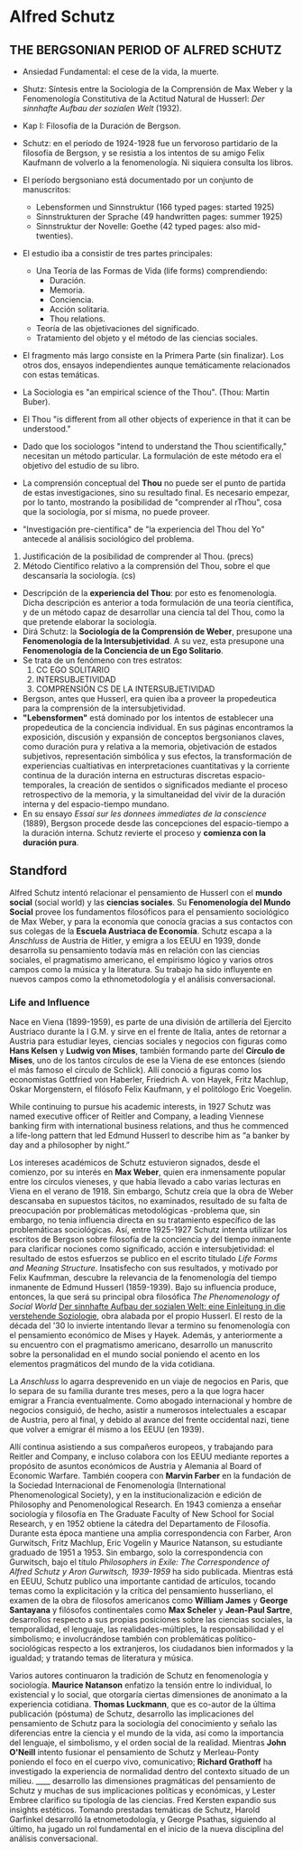 # Alfred Schutz

## THE BERGSONIAN PERIOD OF ALFRED SCHUTZ 

- Ansiedad Fundamental: el cese de la vida, la muerte. 

- Shutz: Síntesis entre la Sociologia de la Comprensión de Max Weber y la Fenomenología Constitutiva de la Actitud Natural de Husserl: _Der sinnhafte Aufbau der sozialen Welt_ (1932).
- Kap I: Filosofía de la Duración de Bergson. 
- Schutz: en el período de 1924-1928 fue un fervoroso partidario de la filosofía de Bergson, y se resistia a los intentos de su amigo Felix Kaufmann de volverlo a la fenomenología. Ni siquiera consulta los libros.   
- El período bergsoniano está documentado por un conjunto de manuscritos: 
    + Lebensformen und Sinnstruktur (166 typed pages: started 1925)
    + Sinnstrukturen der Sprache (49 handwritten pages: summer 1925)
    + Sinnstruktur der Novelle: Goethe (42 typed pages: also mid-twenties). 
- El estudio iba a consistir de tres partes principales:
    + Una Teoría de las Formas de Vida (life forms) comprendiendo:
        * Duración. 
        * Memoria. 
        * Conciencia. 
        * Acción solitaria. 
        * Thou relations. 
    + Teoría de las objetivaciones del significado. 
    + Tratamiento del objeto y el método de las ciencias sociales. 
- El fragmento más largo consiste en la Primera Parte (sin finalizar). Los otros dos, ensayos independientes aunque temáticamente relacionados con estas temáticas. 
- La Sociologia es "an empirical science of the Thou". (Thou: Martin Buber).
- El Thou "is different from all other objects of experience in that it can be understood." 
- Dado que los sociologos "intend to understand the Thou scientifically," necesitan un método particular. La formulación de este método era el objetivo del estudio de su libro. 
- La comprensión conceptual del __Thou__ no puede ser el punto de partida de estas investigaciones, sino su resultado final. Es necesario empezar, por lo tanto, mostrando la posibilidad de "comprender al rThou", cosa que la sociología, por sí misma, no puede proveer. 
- "Investigación pre-científica" de "la experiencia del Thou del Yo" antecede al análisis sociológico del problema. 

1. Justificación de la posibilidad de comprender al Thou. (precs)
2. Método Científico relativo a la comprensión del Thou, sobre el que descansaría la sociología. (cs)

- Descripción de la __experiencia del Thou__: por esto es fenomenología. Dicha descripción es anterior a toda formulación de una teoría científica, y de un método capaz de desarrollar una ciencia tal del Thou, como la que pretende elaborar la sociología. 
- Dirá Schutz: la __Sociología de la Comprensión de Weber__, presupone una __Fenomenología de la Intersubjetividad__. A su vez, esta presupone una __Fenomenología de la Conciencia de un Ego Solitario__. 
- Se trata de un fenómeno con tres estratos:
    1. CC EGO SOLITARIO
    2. INTERSUBJETIVIDAD
    3. COMPRENSIÓN CS DE LA INTERSUBJETIVIDAD
- Bergson, antes que Husserl, era quien iba a proveer la propedeutica para la comprensión de la intersubjetividad. 
- __"Lebensformen"__ está dominado por los intentos de establecer una propedeutica de la conciencia individual. En sus páginas encontramos la exposición, discusión y expansión de conceptos bergsonianos claves, como duración pura y relativa a la memoria, objetivación de estados subjetivos, representación simbólica y sus efectos, la transformación de experiencias cualtiativas en interpretaciones cuantitativas y la corriente continua de la duración interna en estructuras discretas espacio-temporales, la creación de sentidos o significados mediante el proceso retrospectivo de la memoria, y la simultaneidad del vivir de la duración interna y del espacio-tiempo mundano. 
- En su ensayo _Essai sur les donnees immediates de la conscience_ (1889), Bergson procede desde las concepciones del espacio-tiempo a la duración interna. Schutz revierte el proceso y __comienza con la duración pura__.

## Standford

Alfred Schutz intentó relacionar el pensamiento de Husserl con el __mundo social__ (social world) y las __ciencias sociales__. Su __Fenomenología del Mundo Social__ provee los fundamentos filosóficos para el pensamiento sociológico de Max Weber, y para la economía que conocía gracias a sus contactos con sus colegas de la __Escuela Austriaca de Economía__. Schutz escapa a la _Anschluss_ de Austria de Hitler, y emigra a los EEUU en 1939, donde desarrolla su pensamiento todavía más en relación con las ciencias sociales, el pragmatismo americano, el empirismo lógico y varios otros campos como la música y la literatura. Su trabajo ha sido influyente en nuevos campos como la ethnometodología y el análisis conversacional. 

### Life and Influence

Nace en Viena (1899-1959), es parte de una división de artillería del Ejercito Austriaco durante la I G.M. y sirve en el frente de Italia, antes de retornar a Austria para estudiar leyes, ciencias sociales y negocios con figuras como __Hans Kelsen__ y __Ludwig von Mises__, también formando parte del __Círculo de Mises__, uno de los tantos círculos de ese la Viena de ese entonces (siendo el más famoso el círculo de Schlick). Allí conoció a figuras como los economistas Gottfried von Haberler, Friedrich A. von Hayek, Fritz Machlup, Oskar Morgenstern, el filósofo Felix Kaufmann, y el politólogo Eric Voegelin.

While continuing to pursue his academic interests, in 1927 Schutz was named executive officer of Reitler and Company, a leading Viennese banking firm with international business relations, and thus he commenced a life-long pattern that led Edmund Husserl to describe him as “a banker by day and a philosopher by night.”

Los intereses académicos de Schutz estuvieron signados, desde el comienzo, por su interés en __Max Weber__, quien era inmensamente popular entre los círculos vieneses, y que había llevado a cabo varias lecturas en Viena en el verano de 1918. Sin embargo, Schutz creía que la obra de Weber descansaba en supuestos tácitos, no examinados, resultado de su falta de preocupación por problemáticas metodológicas -problema que, sin embargo, no tenia influencia directa en su tratamiento específico de las problemáticas sociológicas. Así, entre 1925-1927 Schutz intenta utilizar los escritos de Bergson sobre filosofía de la conciencia y del tiempo inmanente para clarificar nociones como significado, acción e intersubjetividad: el resultado de estos esfuerzos se publico en el escrito titulado _Life Forms and Meaning Structure_. Insatisfecho con sus resultados, y motivado por Felix Kaufmman, descubre la relevancia de la fenomenología del tiempo inmanente de Edmund Husserl (1859-1939). Bajo su influencia produce, entonces, la que será su principal obra filosófica _The Phenomenology of Social World_ [Der sinnhafte Aufbau der sozialen Welt: eine Einleitung in die verstehende Soziologie](1932), obra alabada por el propio Husserl. El resto de la década del '30 lo invierte intentando llevar a termino su fenomenología con el pensamiento económico de Mises y Hayek. Además, y anteriormente a su encuentro con el pragmatismo americano, desarrollo un manuscrito sobre la personalidad en el mundo social poniendo el acento en los elementos pragmáticos del mundo de la vida cotidiana. 

La _Anschluss_ lo agarra desprevenido en un viaje de negocios en Paris, que lo separa de su familia durante tres meses, pero a la que logra hacer emigrar a Francia eventualmente. Como abogado internacional y hombre de negocios consiguió, de hecho, asistir a numerosos intelectuales a escapar de Austria, pero al final, y debido al avance del frente occidental nazi, tiene que volver a emigrar él mismo a los EEUU (en 1939). 

Allí continua asistiendo a sus compañeros europeos, y trabajando para Reitler and Company, e incluso colabora con los EEUU mediante reportes a propósito de asuntos económicos de Austria y Alemania al Board of Economic Warfare. También coopera con __Marvin Farber__ en la fundación de la Sociedad Internacional de Fenomenología (International Phenomenological Society), y en la institucionalización e edición de Philosophy and Penomenological Research. En 1943 comienza a enseñar sociología y filosofía en The Graduate Faculty of New School for Social Research, y en 1952 obtiene la cátedra del Departamento de Filosofía. Durante esta época mantiene una amplia correspondencia con Farber, Aron Gurwitsch, Fritz Machlup, Eric Vogelin y Maurice Natanson, su estudiante graduado de 1951 a 1953. Sin embargo, solo la correspondencia con Gurwitsch, bajo el título _Philosophers in Exile: The Correspondence of Alfred Schutz y Aron Gurwitsch, 1939-1959_ ha sido publicada. Mientras está en EEUU, Schutz publico una importante cantidad de artículos, tocando temas como la explicitación y la crítica del pensamiento husserliano, el examen de la obra de filosofos americanos como __William James__ y __George Santayana__ y filósofos continentales como __Max Scheler__ y __Jean-Paul Sartre__, desarrollos respecto a sus propias posiciones sobre las ciencias sociales, la temporalidad, el lenguaje, las realidades-múltiples, la responsabilidad y el simbolismo; e involucrándose también con problemáticas político-sociológicas respecto a los extranjeros, los ciudadanos bien informados y la igualdad; y tratando temas de literatura y música.

Varios autores continuaron la tradición de Schutz en fenomenología y sociología. __Maurice Natanson__ enfatizo la tensión entre lo individual, lo existencial y lo social, que otorgaría ciertas dimensiones de anonimato a la experiencia cotidiana. __Thomas Luckmann__, que es co-autor de la última publicación (póstuma) de Schutz, desarrollo las implicaciones del pensamiento de Schutz para la sociología del conocimiento y señalo las diferencias entre la ciencia y el mundo de la vida, así como la importancia del lenguaje, el simbolismo, y el orden social de la realidad. Mientras __John O'Neill__ intento fusionar el pensamiento de Schutz y Merleau-Ponty poniendo el foco en el cuerpo vivo, comunicativo; __Richard Grathoff__ ha investigado la experiencia de normalidad dentro del contexto situado de un milieu. ____ desarrollo las dimensiones pragmáticas del pensamiento de Schutz y muchas de sus implicaciones políticas y económicas, y Lester Embree clarifico su tipología de las ciencias. Fred Kersten expandio sus insights estéticos. Tomando prestadas temáticas de Schutz, Harold Garfinkel desarrolló la etnometodología, y George Psathas, siguiendo al último, ha jugado un rol fundamental en el inicio de la nueva disciplina del análisis conversacional. 

